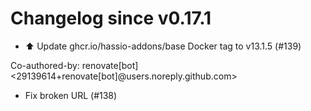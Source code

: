 # Changelog since v0.17.1
- ⬆️ Update ghcr.io/hassio-addons/base Docker tag to v13.1.5 (#139)

Co-authored-by: renovate[bot] <29139614+renovate[bot]@users.noreply.github.com> 
- Fix broken URL (#138) 
